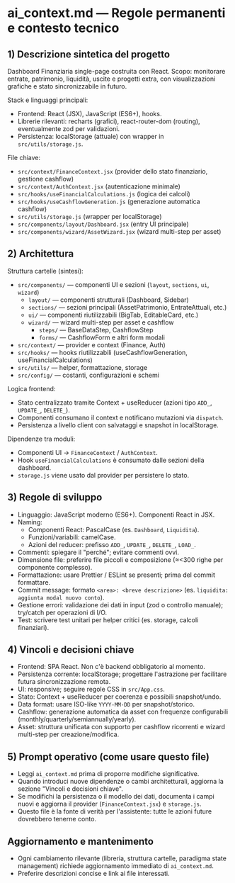 # ai_context.md — Regole permanenti e contesto tecnico

## 1) Descrizione sintetica del progetto
Dashboard Finanziaria single-page costruita con React. Scopo: monitorare entrate, patrimonio, liquidità, uscite e progetti extra, con visualizzazioni grafiche e stato sincronizzabile in futuro.

Stack e linguaggi principali:
- Frontend: React (JSX), JavaScript (ES6+), hooks.
- Librerie rilevanti: recharts (grafici), react-router-dom (routing), eventualmente zod per validazioni.
- Persistenza: localStorage (attuale) con wrapper in `src/utils/storage.js`.

File chiave:
- `src/context/FinanceContext.jsx` (provider dello stato finanziario, gestione cashflow)
- `src/context/AuthContext.jsx` (autenticazione minimale)
- `src/hooks/useFinancialCalculations.js` (logica dei calcoli)
- `src/hooks/useCashflowGeneration.js` (generazione automatica cashflow)
- `src/utils/storage.js` (wrapper per localStorage)
- `src/components/layout/Dashboard.jsx` (entry UI principale)
- `src/components/wizard/AssetWizard.jsx` (wizard multi-step per asset)

## 2) Architettura
Struttura cartelle (sintesi):
- `src/components/` — componenti UI e sezioni (`layout`, `sections`, `ui`, `wizard`)
  - `layout/` — componenti strutturali (Dashboard, Sidebar)
  - `sections/` — sezioni principali (AssetPatrimonio, EntrateAttuali, etc.)
  - `ui/` — componenti riutilizzabili (BigTab, EditableCard, etc.)
  - `wizard/` — wizard multi-step per asset e cashflow
    - `steps/` — BaseDataStep, CashflowStep
    - `forms/` — CashflowForm e altri form modali
- `src/context/` — provider e context (Finance, Auth)
- `src/hooks/` — hooks riutilizzabili (useCashflowGeneration, useFinancialCalculations)
- `src/utils/` — helper, formattazione, storage
- `src/config/` — costanti, configurazioni e schemi

Logica frontend:
- Stato centralizzato tramite Context + useReducer (azioni tipo `ADD_`, `UPDATE_`, `DELETE_`).
- Componenti consumano il context e notificano mutazioni via `dispatch`.
- Persistenza a livello client con salvataggi e snapshot in localStorage.

Dipendenze tra moduli:
- Componenti UI → `FinanceContext` / `AuthContext`.
- Hook `useFinancialCalculations` è consumato dalle sezioni della dashboard.
- `storage.js` viene usato dal provider per persistere lo stato.

## 3) Regole di sviluppo
- Linguaggio: JavaScript moderno (ES6+). Componenti React in JSX.
- Naming:
  - Componenti React: PascalCase (es. `Dashboard`, `Liquidita`).
  - Funzioni/variabili: camelCase.
  - Azioni del reducer: prefisso `ADD_`, `UPDATE_`, `DELETE_`, `LOAD_`.
- Commenti: spiegare il "perché"; evitare commenti ovvi.
- Dimensione file: preferire file piccoli e composizione (≈<300 righe per componente complesso).
- Formattazione: usare Prettier / ESLint se presenti; prima del commit formattare.
- Commit message: formato `<area>: <breve descrizione>` (es. `liquidita: aggiunta modal nuovo conto`).
- Gestione errori: validazione dei dati in input (zod o controllo manuale); try/catch per operazioni di I/O.
- Test: scrivere test unitari per helper critici (es. storage, calcoli finanziari).

## 4) Vincoli e decisioni chiave

- Frontend: SPA React. Non c'è backend obbligatorio al momento.
- Persistenza corrente: localStorage; progettare l'astrazione per facilitare futura sincronizzazione remota.
- UI: responsive; seguire regole CSS in `src/App.css`.
- Stato: Context + useReducer per coerenza e possibili snapshot/undo.
- Data format: usare ISO-like `YYYY-MM-DD` per snapshot/storico.
- Cashflow: generazione automatica da asset con frequenze configurabili (monthly/quarterly/semiannually/yearly).
- Asset: struttura unificata con supporto per cashflow ricorrenti e wizard multi-step per creazione/modifica.

## 5) Prompt operativo (come usare questo file)
- Leggi `ai_context.md` prima di proporre modifiche significative.
- Quando introduci nuove dipendenze o cambi architetturali, aggiorna la sezione "Vincoli e decisioni chiave".
- Se modifichi la persistenza o il modello dei dati, documenta i campi nuovi e aggiorna il provider (`FinanceContext.jsx`) e `storage.js`.
- Questo file è la fonte di verità per l'assistente: tutte le azioni future dovrebbero tenerne conto.

## Aggiornamento e mantenimento
- Ogni cambiamento rilevante (libreria, struttura cartelle, paradigma state management) richiede aggiornamento immediato di `ai_context.md`.
- Preferire descrizioni concise e link ai file interessati.
